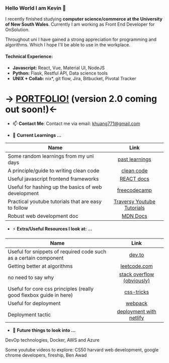 ### Hello World I am Kevin 👋
I recently finished studying **computer science/commerce at the University of New South Wales**.
Currently I am working as Front End Developer for OnSolution.

Throughout uni I have gained a strong appreciation for programming and algorithms. Which I hope I'll be able to use in the workplace.
#### Technical Experience:
- **Javascript:** React, Vue, Material UI, NodeJS
- **Python:** Flask, Restful API, Data science tools
- **UNIX + Collab:** nix*, git flow, Jira, Bitbucket, Pivotal Tracker


# **-> [PORTFOLIO!](http://www.kevinhuang.dev) (version 2.0 coming out soon!)<-** 

- 📫 **Contact Me**:
Contact me via email: khuang771@gmail.com


- 🌱 **Current Learnings ...**

| Name       | Link          |
| ------------- |:-------------:|
| Some random learnings from my uni days   |[past learnings](https://khcoding.wordpress.com/) |
| A principle/guide to writing clean code    | [clean code](https://github.com/ryanmcdermott/clean-code-javascript)      |
| Useful javascript frontend frameworks | [REACT docs](https://reactjs.org/docs/hello-world.html)      | 
| Useful for hashing up the basics of web development | [freecodecamp](https://www.freecodecamp.org/)      | 
| Practical youtube tutorials that are easy to follow | [Traversy Youtube Tutorials](https://www.youtube.com/user/TechGuyWeb)    | 
| Robust web development doc | [MDN Docs](https://developer.mozilla.org/en-US/docs/Learn)     | 

- ⚡ **Extra/Useful Resources I look at: ...**

| Name       | Link          |
| ------------- |:-------------:|
| Useful for snippets of required code such as a certain component  |[dev.to](https://dev.to/) |
| Getting better at algorithms   | [leetcode.com](https://leetcode.com/) |
| no need to say why | [stack overflow (obviously)](https://stackoverflow.com/)     | 
| Useful for core css principles (really good flexbox guide in here) | [css-tricks](https://css-tricks.com/)     | 
| Useful for deployment | [webpack](https://webpack.js.org/)    | 
| Deployment tactic | [deployment with netlify](https://docs.netlify.com/)     | 


- 🤔 **Future things to look into ...**

DevOp technologies, Docker, AWS and Azure

Some youtube videos to explore: 
CS50 harvard web development, google chrome developers, fireship, Ben Awad 



<!--
**khuang7/khuang7** is a ✨ _special_ ✨ repository because its `README.md` (this file) appears on your GitHub profile.

Here are some ideas to get you started:

- 🔭 I’m currently working on ...
- 🌱 I’m currently learning ...
- 👯 I’m looking to collaborate on ...
- 🤔 I’m looking for help with ...
- 💬 Ask me about ...
- 📫 How to reach me: ...
- 😄 Pronouns: ...
- ⚡ Fun fact: ...
-->
